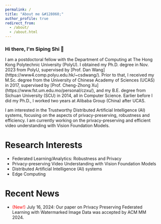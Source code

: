 ```yaml
---
permalink: /
title: "About me &#128060;"
author_profile: true
redirect_from: 
  - /about/
  - /about.html
---
```



<h3>Hi there, I'm Siping Shi &#127882;</h3>
I am a postdoctoral fellow with the Department of Computing at The Hong Kong Polytechnic University (PolyU). I obtained my Ph.D. degree in Nov. 2023 from PolyU, supervised by [Prof. Dan Wang](https://www4.comp.polyu.edu.hk/~csdwang/). Prior to that, I received my M.Sc. degree from the University of Chinese Academy of Sciences (UCAS) in 2017, supervised by [Prof. Cheng-Zhong Xu](https://www.fst.um.edu.mo/personal/czxu/), and my B.E. degree from Sichuan University (SCU) in 2014, all in Computer Science. Earlier before I did my Ph.D., I worked two years at Alibaba Group (China)  after UCAS.

I am interested in the Trustworthy Distributed Artificial Intelligence (AI) systems, focusing on the aspects of privacy-preserving, robustness and efficiency. I am currently working on the privacy-preserving and efficient video understanding with Vision Foundation Models.

Research Interests
======
* Federated Learning/Analytics: Robustness and Privacy
* Privacy-preserving Video Understanding with Vision Foundation Models
* Distributed Artificial Intelligence (AI) systems
* Edge Computing

Recent News
======
* <font color=red>(New!)</font> July 16, 2024: Our paper on Privacy Preserving Federated Learning with Watermarked Image Data was accepted by ACM MM 2024.
